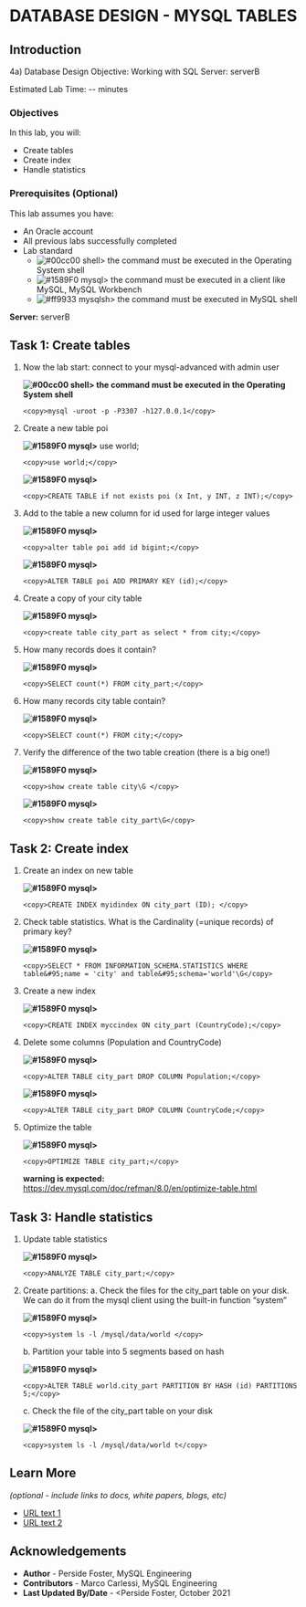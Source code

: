 # DATABASE DESIGN - MYSQL TABLES 

## Introduction

4a) Database Design
Objective: Working with SQL
Server: serverB


Estimated Lab Time: -- minutes


### Objectives

In this lab, you will:
* Create tables
* Create index
* Handle statistics

### Prerequisites (Optional)

This lab assumes you have:
* An Oracle account
* All previous labs successfully completed
* Lab standard  
    - ![#00cc00](https://via.placeholder.com/15/00cc00/000000?text=+) shell> the command must be executed in the Operating System shell
    - ![#1589F0](https://via.placeholder.com/15/1589F0/000000?text=+) mysql> the command must be executed in a client like MySQL, MySQL Workbench
    - ![#ff9933](https://via.placeholder.com/15/ff9933/000000?text=+) mysqlsh> the command must be executed in MySQL shell
    

**Server:** serverB

## Task 1: Create tables

1.	Now the lab start: connect to your mysql-advanced with admin user 

    **![#00cc00](https://via.placeholder.com/15/00cc00/000000?text=+) shell> the command must be executed in the Operating System shell** 
    ```
    <copy>mysql -uroot -p -P3307 -h127.0.0.1</copy>
    ```
2.	Create a new table poi

    **![#1589F0](https://via.placeholder.com/15/1589F0/000000?text=+) mysql>** use world; 
    ```
    <copy>use world;</copy>
    ```
    **![#1589F0](https://via.placeholder.com/15/1589F0/000000?text=+) mysql>** 
    ```
    <copy>CREATE TABLE if not exists poi (x Int, y INT, z INT);</copy>
    ```
3.	Add to the table a new column for id used for large integer values

    **![#1589F0](https://via.placeholder.com/15/1589F0/000000?text=+) mysql>** 
    ```
    <copy>alter table poi add id bigint;</copy>
    ```
    **![#1589F0](https://via.placeholder.com/15/1589F0/000000?text=+) mysql>**  
    ```
    <copy>ALTER TABLE poi ADD PRIMARY KEY (id);</copy>
    ```
4.	Create a copy of your city table

    **![#1589F0](https://via.placeholder.com/15/1589F0/000000?text=+) mysql>** 
    ```
    <copy>create table city_part as select * from city;</copy>
    ```
5.	How many records does it contain?

    **![#1589F0](https://via.placeholder.com/15/1589F0/000000?text=+) mysql>**  
    ```
    <copy>SELECT count(*) FROM city_part;</copy>
    ```
6.	How many records city table contain?

    **![#1589F0](https://via.placeholder.com/15/1589F0/000000?text=+) mysql>**  
    ```
    <copy>SELECT count(*) FROM city;</copy>
    ```
7.	Verify the difference of the two table creation (there is a big one!)

    **![#1589F0](https://via.placeholder.com/15/1589F0/000000?text=+) mysql>** 
    ```
    <copy>show create table city\G </copy>
    ```
    **![#1589F0](https://via.placeholder.com/15/1589F0/000000?text=+) mysql>**  
    ```
    <copy>show create table city_part\G</copy>
    ```
## Task 2: 	Create index

1.	Create an index on new table

    **![#1589F0](https://via.placeholder.com/15/1589F0/000000?text=+) mysql>** 
    ```
    <copy>CREATE INDEX myidindex ON city_part (ID); </copy>
    ```
2.	Check table statistics. What is the Cardinality (=unique records) of primary key?

    **![#1589F0](https://via.placeholder.com/15/1589F0/000000?text=+) mysql>** 
    ```
    <copy>SELECT * FROM INFORMATION_SCHEMA.STATISTICS WHERE table&#95;name = 'city' and table&#95;schema='world'\G</copy>
    ```
3.	Create a new index

    **![#1589F0](https://via.placeholder.com/15/1589F0/000000?text=+) mysql>** 
    ```
    <copy>CREATE INDEX myccindex ON city_part (CountryCode);</copy>
    ```
4.	Delete some columns (Population and CountryCode)

    **![#1589F0](https://via.placeholder.com/15/1589F0/000000?text=+) mysql>** 
    ```
    <copy>ALTER TABLE city_part DROP COLUMN Population;</copy>
    ```
    **![#1589F0](https://via.placeholder.com/15/1589F0/000000?text=+) mysql>** 
    ```
    <copy>ALTER TABLE city_part DROP COLUMN CountryCode;</copy>
    ```
5.	Optimize the table

    **![#1589F0](https://via.placeholder.com/15/1589F0/000000?text=+) mysql>** 
    ```
    <copy>OPTIMIZE TABLE city_part;</copy>
    ```
    **warning is expected:** https://dev.mysql.com/doc/refman/8.0/en/optimize-table.html

## Task 3:  Handle statistics

1.	Update table statistics

    **![#1589F0](https://via.placeholder.com/15/1589F0/000000?text=+) mysql>** 
    ```
    <copy>ANALYZE TABLE city_part;</copy>
    ```
2.	Create partitions:
    a.	Check the files for the city_part table on your disk. We can do it from the mysql client using the built-in function “system”

    **![#1589F0](https://via.placeholder.com/15/1589F0/000000?text=+) mysql>** 
    ```
    <copy>system ls -l /mysql/data/world </copy>
    ```
    b.	Partition your table into 5 segments based on hash

    **![#1589F0](https://via.placeholder.com/15/1589F0/000000?text=+) mysql>** 
    ```
    <copy>ALTER TABLE world.city_part PARTITION BY HASH (id) PARTITIONS 5;</copy>
    ```
    c.	Check the file of the city_part table on your disk

    **![#1589F0](https://via.placeholder.com/15/1589F0/000000?text=+) mysql>** 
    ```
    <copy>system ls -l /mysql/data/world t</copy>
    ```

## Learn More

*(optional - include links to docs, white papers, blogs, etc)*

* [URL text 1](http://docs.oracle.com)
* [URL text 2](http://docs.oracle.com)

## Acknowledgements
* **Author** - Perside Foster, MySQL Engineering
* **Contributors** -  Marco Carlessi, MySQL Engineering
* **Last Updated By/Date** - <Perside Foster, October 2021